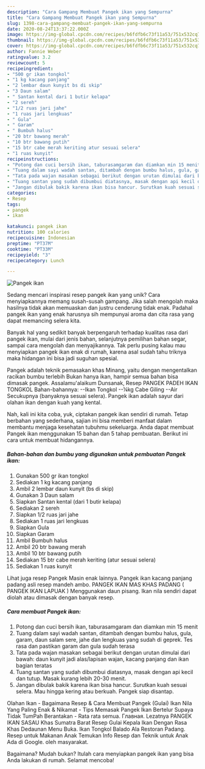 ```yaml
---
description: "Cara Gampang Membuat Pangek ikan yang Sempurna"
title: "Cara Gampang Membuat Pangek ikan yang Sempurna"
slug: 1398-cara-gampang-membuat-pangek-ikan-yang-sempurna
date: 2020-08-24T13:37:22.000Z
image: https://img-global.cpcdn.com/recipes/b6fdfb6c73f11a53/751x532cq70/pangek-ikan-foto-resep-utama.jpg
thumbnail: https://img-global.cpcdn.com/recipes/b6fdfb6c73f11a53/751x532cq70/pangek-ikan-foto-resep-utama.jpg
cover: https://img-global.cpcdn.com/recipes/b6fdfb6c73f11a53/751x532cq70/pangek-ikan-foto-resep-utama.jpg
author: Fannie Weber
ratingvalue: 3.2
reviewcount: 5
recipeingredient:
- "500 gr ikan tongkol"
- "1 kg kacang panjang"
- "2 lembar daun kunyit bs di skip"
- "3 Daun salam"
- " Santan kental dari 1 butir kelapa"
- "2 sereh"
- "1/2 ruas jari jahe"
- "1 ruas jari lengkuas"
- " Gula"
- " Garam"
- " Bumbuh halus"
- "20 btr bawang merah"
- "10 btr bawang putih"
- "15 btr cabe merah keriting atur sesuai selera"
- "1 ruas kunyit"
recipeinstructions:
- "Potong dan cuci bersih ikan, taburasamgaram dan diamkan min 15 menit"
- "Tuang dalam sayi wadah santan, ditambah dengan bumbu halus, gula, garam, daun salam sere, jahe dan lengkuas yang sudah di geprek. Tes rasa dan pastikan garam dan gula sudah terasa"
- "Tata pada wajan masakan sebagai berikut dengan urutan dimulai dari bawah: daun kunyit jadi alas/lapisan wajan, kacang panjang dan ikan bagian teratas"
- "Tuang santan yang sudah dibumbui diatasnya, masak dengan api kecil dan tutup. Masak kurang lebih 20-30 menit."
- "Jangan dibulak bakik karena ikan bisa hancur. Surutkan kuah sesuai selera. Mau hingga kering atau berkuah. Pangek siap disantap."
categories:
- Resep
tags:
- pangek
- ikan

katakunci: pangek ikan 
nutrition: 100 calories
recipecuisine: Indonesian
preptime: "PT37M"
cooktime: "PT33M"
recipeyield: "3"
recipecategory: Lunch

---
```



![Pangek ikan](https://img-global.cpcdn.com/recipes/b6fdfb6c73f11a53/751x532cq70/pangek-ikan-foto-resep-utama.jpg)

Sedang mencari inspirasi resep pangek ikan yang unik? Cara menyiapkannya memang susah-susah gampang. Jika salah mengolah maka hasilnya tidak akan memuaskan dan justru cenderung tidak enak. Padahal pangek ikan yang enak harusnya sih mempunyai aroma dan cita rasa yang dapat memancing selera kita.

Banyak hal yang sedikit banyak berpengaruh terhadap kualitas rasa dari pangek ikan, mulai dari jenis bahan, selanjutnya pemilihan bahan segar, sampai cara mengolah dan menyajikannya. Tak perlu pusing kalau mau menyiapkan pangek ikan enak di rumah, karena asal sudah tahu triknya maka hidangan ini bisa jadi suguhan spesial.

Pangek adalah teknik pemasakan khas Minang, yaitu dengan mengentalkan racikan bumbu terlebih Bukan hanya ikan, hampir semua bahan bisa dimasak pangek. Assalamu&#39;alaikum Dunsanak, Resep PANGEK PADEH IKAN TONGKOL Bahan-bahannya: --Ikan Tongkol --¼kg Cabe Giling --Air Secukupnya (banyaknya sesuai selera). Pangek ikan adalah sayur dari olahan ikan dengan kuah yang kental.


Nah, kali ini kita coba, yuk, ciptakan pangek ikan sendiri di rumah. Tetap berbahan yang sederhana, sajian ini bisa memberi manfaat dalam membantu menjaga kesehatan tubuhmu sekeluarga. Anda dapat membuat Pangek ikan menggunakan 15 bahan dan 5 tahap pembuatan. Berikut ini cara untuk membuat hidangannya.

<!--inarticleads1-->

##### Bahan-bahan dan bumbu yang digunakan untuk pembuatan Pangek ikan:

1. Gunakan 500 gr ikan tongkol
1. Sediakan 1 kg kacang panjang
1. Ambil 2 lembar daun kunyit (bs di skip)
1. Gunakan 3 Daun salam
1. Siapkan  Santan kental (dari 1 butir kelapa)
1. Sediakan 2 sereh
1. Siapkan 1/2 ruas jari jahe
1. Sediakan 1 ruas jari lengkuas
1. Siapkan  Gula
1. Siapkan  Garam
1. Ambil  Bumbuh halus
1. Ambil 20 btr bawang merah
1. Ambil 10 btr bawang putih
1. Sediakan 15 btr cabe merah keriting (atur sesuai selera)
1. Sediakan 1 ruas kunyit


Lihat juga resep Pangek Masin enak lainnya. Pangek ikan kacang panjang padang asli resep mandeh ambo. PANGEK IKAN MAS KHAS PADANG ( PANGEK IKAN LAPUAK ) Menggunakan daun pisang. Ikan nila sendiri dapat diolah atau dimasak dengan banyak resep. 

<!--inarticleads2-->

##### Cara membuat Pangek ikan:

1. Potong dan cuci bersih ikan, taburasamgaram dan diamkan min 15 menit
1. Tuang dalam sayi wadah santan, ditambah dengan bumbu halus, gula, garam, daun salam sere, jahe dan lengkuas yang sudah di geprek. Tes rasa dan pastikan garam dan gula sudah terasa
1. Tata pada wajan masakan sebagai berikut dengan urutan dimulai dari bawah: daun kunyit jadi alas/lapisan wajan, kacang panjang dan ikan bagian teratas
1. Tuang santan yang sudah dibumbui diatasnya, masak dengan api kecil dan tutup. Masak kurang lebih 20-30 menit.
1. Jangan dibulak bakik karena ikan bisa hancur. Surutkan kuah sesuai selera. Mau hingga kering atau berkuah. Pangek siap disantap.


Olahan Ikan - Bagaimana Resep &amp; Cara Membuat Pangek (Gulai) Ikan Nila Yang Paling Enak &amp; Nikamat - Tips Memasak Pangek Ikan Bertelur Supaya Tidak TumPah Berantakan - Rata rata semua. Главная. Lezatnya PANGEK IKAN SASAU Khas Sumatra Barat Resep Gulai Kepala Ikan Dengan Rasa Khas Dedaunan Menu Buka. Ikan Tongkol Balado Ala Restoran Padang. Resep untuk Makanan Anak Temukan Info Resep dan Teknik untuk Anak Ada di Google. oleh masyarakat. 

Bagaimana? Mudah bukan? Itulah cara menyiapkan pangek ikan yang bisa Anda lakukan di rumah. Selamat mencoba!
